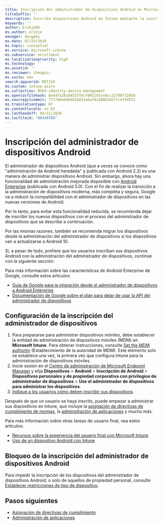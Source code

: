 ```yaml
---
title: Inscripción del administrador de dispositivos Android en Microsoft Intune
titleSuffix: ''
description: Inscriba dispositivos Android en Intune mediante la inscripción del administrador de dispositivos.
keywords: ''
author: ErikjeMS
ms.author: erikje
manager: dougeby
ms.date: 07/23/2019
ms.topic: conceptual
ms.service: microsoft-intune
ms.subservice: enrollment
ms.localizationpriority: high
ms.technology: ''
ms.assetid: ''
ms.reviewer: chmaguir
ms.suite: ems
search.appverid: MET150
ms.custom: intune-azure
ms.collection: M365-identity-device-management
ms.openlocfilehash: 8e44fa26c84537fdcf801192ce8cc22790f320b9
ms.sourcegitcommit: 7f17d6eb9dd41b031a6af4148863d2ffc4f49551
ms.translationtype: HT
ms.contentlocale: es-ES
ms.lasthandoff: 04/21/2020
ms.locfileid: "80438789"
---
```

# <a name="android-device-administrator-enrollment"></a>Inscripción del administrador de dispositivos Android

El administrador de dispositivos Android (que a veces se conoce como "administración de Android heredada" y publicada con Android 2.2) es una manera de administrar dispositivos Android. Sin embargo, ahora hay una funcionalidad de administración mejorada disponible con [Android Enterprise](https://www.android.com/enterprise/management/) (publicada con Android 5.0). Con el fin de realizar la transición a la administración de dispositivos moderna, más completa y segura, Google va a reducir la compatibilidad con el administrador de dispositivos en las nuevas versiones de Android.

Por lo tanto, para evitar esta funcionalidad reducida, se recomienda dejar de inscribir los nuevos dispositivos con el proceso del administrador de dispositivos que se describe a continuación.

Por las mismas razones, también se recomienda migrar los dispositivos desde la administración del administrador de dispositivos si los dispositivos van a actualizarse a Android 10. 

Si, a pesar de todo, prefiere que los usuarios inscriban sus dispositivos Android con la administración del administrador de dispositivos, continúe con la siguiente sección.  

Para más información sobre las características de Android Enterprise de Google, consulte estos artículos:
- [Guía de Google para la migración desde el administrador de dispositivos a Android Enterprise](http://static.googleusercontent.com/media/android.com/en/enterprise/static/2016/pdfs/enterprise/Android-Enterprise-Migration-Bluebook_2019.pdf)
- [Documentación de Google sobre el plan para dejar de usar la API del administrador de dispositivos](https://developers.google.com/android/work/device-admin-deprecation)

## <a name="set-up-device-administrator-enrollment"></a>Configuración de la inscripción del administrador de dispositivos

1. Para prepararse para administrar dispositivos móviles, debe establecer la entidad de administración de dispositivos móviles (MDM) en **Microsoft Intune**. Para obtener instrucciones, consulte [Set the MDM authority](../fundamentals/mdm-authority-set.md) (Establecimiento de la autoridad de MDM). Este elemento solo se establece una vez, la primera vez que configura Intune para la administración de dispositivos móviles.
2. Inicie sesión en el [Centro de administración de Microsoft Endpoint Manager](https://go.microsoft.com/fwlink/?linkid=2109431) y elija **Dispositivos** > **Android** > **Inscripción de Android** > **Dispositivos personales y de propiedad corporativa con privilegios de administrador de dispositivos**  > **Use el administrador de dispositivos para administrar los dispositivos**.
3. [Indique a los usuarios cómo deben inscribir sus dispositivos](../user-help/enroll-device-android-company-portal.md).  

Después de que un usuario se haya inscrito, puede empezar a administrar sus dispositivos en Intune, que incluye la [asignación de directivas de cumplimiento de normas](../protect/compliance-policy-create-android.md), la [administración de aplicaciones](../apps/app-management.md) y mucho más.

Para más información sobre otras tareas de usuario final, vea estos artículos:
- [Recursos sobre la experiencia del usuario final con Microsoft Intune](../fundamentals/end-user-educate.md)
- [Uso de un dispositivo Android con Intune](https://docs.microsoft.com/mem/intune/user-help/why-enroll-android-device)


## <a name="block-device-administrator-enrollment"></a>Bloqueo de la inscripción del administrador de dispositivos Android
Para impedir la inscripción de los dispositivos del administrador de dispositivos Android, o solo de aquellos de propiedad personal, consulte [Establecer restricciones de tipo de dispositivo](enrollment-restrictions-set.md).


## <a name="next-steps"></a>Pasos siguientes
- [Asignación de directivas de cumplimiento](../protect/compliance-policy-create-android.md)
- [Administración de aplicaciones](../apps/app-management.md)
